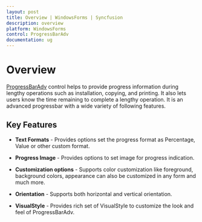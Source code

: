 ```yaml
---
layout: post
title: Overview | WindowsForms | Syncfusion
description: overview
platform: WindowsForms
control: ProgressBarAdv
documentation: ug
---
```


# Overview

[ProgressBarAdv](https://help.syncfusion.com/cr/cref_files/windowsforms/tools/Syncfusion.Shared.Base~Syncfusion.Windows.Forms.Tools.ProgressBarAdv.html) control helps to provide progress information during lengthy operations such as installation, copying, and printing. It also lets users know the time remaining to complete a lengthy operation. It is an advanced progressbar with a wide variety of following features.

## Key Features

* **Text Formats** - Provides options set the progress format as Percentage, Value or other custom format.

* **Progress Image** - Provides options to set image for progress indication.

* **Customization options** - Supports color customization like foreground, background colors, appearance can also be customized in any form and much more.

* **Orientation** - Supports both horizontal and vertical orientation.

* **VisualStyle** - Provides rich set of VisualStyle to customize the look and feel of ProgressBarAdv.